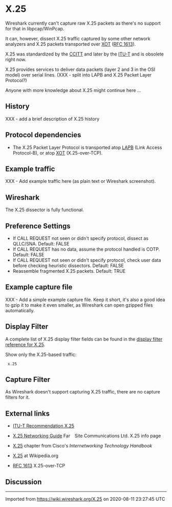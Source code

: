 # X.25

Wireshark currently can't capture raw X.25 packets as there's no support for that in libpcap/WinPcap.

It can, however, dissect X.25 traffic captured by some other network analyzers and X.25 packets transported over [XOT](/XOT) ([RFC 1613](http://tools.ietf.org/rfcmarkup?rfc=1613)).

X.25 was standardized by the [CCITT](/CCITT) and later by the [ITU-T](/ITU-T) and is obsolete right now.

X.25 provides services to deliver data packets (layer 2 and 3 in the OSI model) over serial lines. (XXX - split into LAPB and X.25 Packet Layer Protocol?)

Anyone with more knowledge about X.25 might continue here ...

## History

XXX - add a brief description of X.25 history

## Protocol dependencies

  - The X.25 Packet Layer Protocol is transported atop [LAPB](/LAPB) (Link Access Protocol-B), or atop [XOT](/XOT) (X.25-over-TCP).

## Example traffic

XXX - Add example traffic here (as plain text or Wireshark screenshot).

## Wireshark

The X.25 dissector is fully functional.

## Preference Settings

  - If CALL REQUEST not seen or didn't specify protocol, dissect as QLLC/SNA. Default: FALSE
  - If CALL REQUEST has no data, assume the protocol handled is COTP. Default: FALSE
  - If CALL REQUEST not seen or didn't specify protocol, check user data before checking heuristic dissectors. Default: FALSE
  - Reassemble fragmented X.25 packets. Default: TRUE

## Example capture file

XXX - Add a simple example capture file. Keep it short, it's also a good idea to gzip it to make it even smaller, as Wireshark can open gzipped files automatically.

## Display Filter

A complete list of X.25 display filter fields can be found in the [display filter reference for X.25](http://www.wireshark.org/docs/dfref/x/x.25.html).

Show only the X.25-based traffic:

``` 
 x.25 
```

## Capture Filter

As Wireshark doesn't support capturing X.25 traffic, there are no capture filters for it.

## External links

  - [ITU-T Recommendation X.25](http://www.itu.int/rec/T-REC-X.25-199610-I)

  - [X.25 Networking Guide](http://www.farsite.co.uk/X.25/X.25_info/X.25.htm) Far`  `Site Communications Ltd. X.25 info page

  - [X.25](http://www.cisco.com/univercd/cc/td/doc/cisintwk/ito_doc/x25.htm) chapter from Cisco's *Internetworking Technology Handbook*

  - [X.25](http://en.wikipedia.org/wiki/X.25) at Wikipedia.org

  - [RFC 1613](http://tools.ietf.org/rfcmarkup?rfc=1613) X.25-over-TCP

## Discussion

---

Imported from https://wiki.wireshark.org/X.25 on 2020-08-11 23:27:45 UTC
